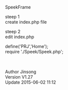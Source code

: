 SpeekFrame 

steep 1 <br>
create index.php file <br>

steep 2 <br>
edit index.php <br>

define('PRJ','Home'); <br>
require './Speek/Speek.php'; <br><br><br>

 Author Jinsong <br>
 Version V1.27 <br>
 Update 2015-06-02 11:12 
